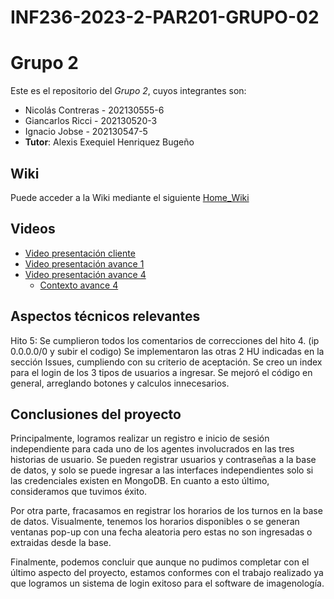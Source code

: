 # INF236-2023-2-PAR201-GRUPO-02
# Grupo 2

Este es el repositorio del *Grupo 2*, cuyos integrantes son:

* Nicolás Contreras - 202130555-6
* Giancarlos Ricci  - 202130520-3
* Ignacio Jobse - 202130547-5
* **Tutor**: Alexis Exequiel Henriquez Bugeño

## Wiki
Puede acceder a la Wiki mediante el siguiente [Home_Wiki](https://github.com/Tabby2109/INF236-2023-2-PAR201-GRUPO-02/wiki)

## Videos
* [Video presentación cliente](https://www.youtube.com)
* [Video presentación avance 1](https://www.youtube.com/watch?v=nlBoEQecQVU)
* [Video presentación avance 4](https://youtu.be/6CUqDyPI6zc)
  - [Contexto avance 4](https://github.com/Tabby2109/INF236-2023-2-PAR201-GRUPO-02/wiki/Evidencia-H4)

## Aspectos técnicos relevantes
Hito 5: 
Se cumplieron todos los comentarios de correcciones del hito 4. (ip 0.0.0.0/0 y subir el codigo)
Se implementaron las otras 2 HU indicadas en la sección Issues, cumpliendo con su criterio de aceptación.
Se creo un index para el login de los 3 tipos de usuarios a ingresar.
Se mejoró el código en general, arreglando botones y calculos innecesarios.

## Conclusiones del proyecto
Principalmente, logramos realizar un registro e inicio de sesión independiente para cada uno de los agentes involucrados en las tres historias de usuario. Se pueden registrar usuarios y contraseñas a la base de datos, y solo se puede ingresar a las interfaces independientes solo si las credenciales existen en MongoDB. En cuanto a esto último, consideramos que tuvimos éxito. 

Por otra parte, fracasamos en registrar los horarios de los turnos en la base de datos. Visualmente, tenemos los horarios disponibles o se generan ventanas pop-up con una fecha aleatoria pero estas no son ingresadas o extraidas desde la base.

Finalmente, podemos concluir que aunque no pudimos completar con el último aspecto del proyecto, estamos conformes con el trabajo realizado ya que logramos un sistema de login exitoso para el software de imagenología.
